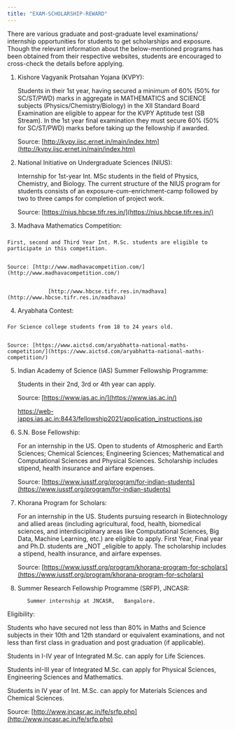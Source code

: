 ```yaml
---
title: "EXAM-SCHOLARSHIP-REWARD"
---
```


There are various graduate and post-graduate level examinations/ internship opportunities for students to get scholarships and exposure. Though the relevant information about the below-mentioned programs has been obtained from their respective websites, students are encouraged to cross-check the details before applying.



1. Kishore Vagyanik Protsahan Yojana (KVPY): 

    Students in their 1st year, having secured a minimum of 60% (50% for SC/ST/PWD) marks in aggregate in MATHEMATICS and SCIENCE subjects (Physics/Chemistry/Biology) in the XII Standard Board Examination are eligible to appear for the KVPY Aptitude test (SB Stream). In the 1st year final examination they must secure 60% (50% for SC/ST/PWD) marks before taking up the fellowship if awarded.


    Source: [http://kvpy.iisc.ernet.in/main/index.htm](http://kvpy.iisc.ernet.in/main/index.htm)

2. National Initiative on Undergraduate Sciences (NIUS):

     Internship for 1st-year Int. MSc students in the field of Physics, Chemistry, and Biology. The current structure of the NIUS program for students consists of an exposure-cum-enrichment-camp followed by two to three camps for completion of project work.


    Source: [https://nius.hbcse.tifr.res.in/](https://nius.hbcse.tifr.res.in/)

3. Madhava Mathematics Competition:

### 
    First, second and Third Year Int. M.Sc. students are eligible to participate in this competition.


    Source: [http://www.madhavacompetition.com/](http://www.madhavacompetition.com/)


                 [http://www.hbcse.tifr.res.in/madhava](http://www.hbcse.tifr.res.in/madhava)

4. Aryabhata Contest:

### 
    For Science college students from 18 to 24 years old.


    Source: [https://www.aictsd.com/aryabhatta-national-maths-competition/](https://www.aictsd.com/aryabhatta-national-maths-competition/)

5. Indian Academy of Science (IAS) Summer Fellowship Programme: 

    Students in their 2nd, 3rd or 4th year can apply.


    Source: [https://www.ias.ac.in/](https://www.ias.ac.in/)


    https://web-japps.ias.ac.in:8443/fellowship2021/application_instructions.jsp

6. S.N. Bose Fellowship: 

    For an internship in the US. Open to students of Atmospheric and Earth Sciences; Chemical Sciences; Engineering Sciences; Mathematical and Computational Sciences and Physical Sciences. Scholarship includes stipend, health insurance and airfare expenses.


    Source: [https://www.iusstf.org/program/for-indian-students](https://www.iusstf.org/program/for-indian-students)

7. Khorana Program for Scholars: 

    For an internship in the US. Students pursuing research in Biotechnology and allied areas (including agricultural, food, health,  biomedical sciences, and interdisciplinary areas like Computational Sciences, Big Data, Machine Learning, etc.) are eligible to apply. First Year, Final year and Ph.D. students are _NOT _eligible to apply. The scholarship includes a stipend, health insurance, and airfare expenses.


    Source: [https://www.iusstf.org/program/khorana-program-for-scholars](https://www.iusstf.org/program/khorana-program-for-scholars)

8. Summer Research Fellowship Programme (SRFP), JNCASR:

          Summer internship at JNCASR,   Bangalore. 

Eligibility:

Students who have secured not less than 80% in Maths and Science subjects in their 10th and 12th standard or equivalent examinations, and not less than first class in graduation and post graduation (if applicable).

Students in I-IV year of Integrated M.Sc. can apply for Life Sciences.

Students inI-III year of Integrated M.Sc. can apply for Physical Sciences, Engineering Sciences and Mathematics.

Students in IV year of Int. M.Sc. can apply for Materials Sciences and Chemical Sciences.

Source: [http://www.jncasr.ac.in/fe/srfp.php](http://www.jncasr.ac.in/fe/srfp.php)
